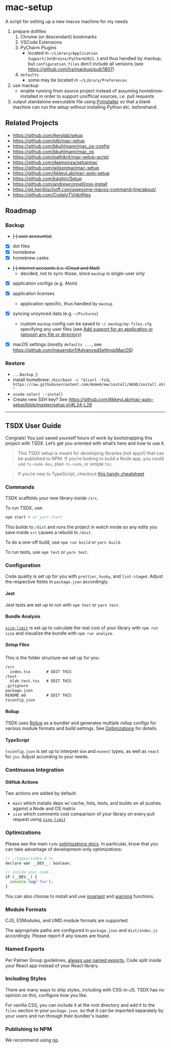 # mac-setup

A script for setting up a new macos machine for my needs

1. prepare dotfiles
    1. Chrome (or descendant) bookmarks
    1. VSCode Extensions
    1. PyCharm Plugins
       - located in `~/Library/Application Support/JetBrains/PyCharm2021.3` and thus handled by mackup, but `configuration_files` don't include all versions (see https://github.com/lra/mackup/pull/1807)
    1. `defaults`
        - some may be located in `~/Library/Preferences`
1. use mackup
    - enable running from source project instead of assuming homebrew-installed in order to support unofficial sources, i.e. pull requests
1. output standalone executable file using [PyInstaller](https://pyinstaller.readthedocs.io/en/v4.10/usage.html) so that a blank machine can run the setup without installing Python etc. beforehand.



## Related Projects

- https://github.com/Aerolab/setup
- https://github.com/ptb/mac-setup
- https://github.com/bkuhlmann/mac_os-config
- https://github.com/bkuhlmann/mac_os
- https://github.com/pathikrit/mac-setup-script
- https://github.com/daemonza/setupmac
- https://github.com/wilsonmar/mac-setup
- https://github.com/AkkeyLab/mac-auto-setup
- https://github.com/kaishin/Setup
- https://github.com/andrewconnell/osx-install
- https://git.herrbischoff.com/awesome-macos-command-line/about/
- https://github.com/CodelyTV/dotfiles



## Roadmap

### Backup

- ~~[ ] user account(s)~~
- [x] dot files
- [x] homebrew
- [x] homebrew casks
- ~~[ ] internet accounts (i.e. iCloud and Mail)~~
  - decided, not to sync those, since `mackup` is single-user only
- [x] application configs (e.g. Atom)
- [x] application licenses
  - application specific, thus handled by `mackup`
- [x] syncing unsynced data (e.g. `~/Pictures`)
  - custom `mackup` config can be saved to `~/.mackup/my-files.cfg` specifying any user files (see [Add support for an application or (almost) any file or directory](https://github.com/lra/mackup/tree/master/doc#add-support-for-an-application-or-almost-any-file-or-directory))
- [x] macOS settings (mostly `defaults ...`, see https://github.com/jneuendorf/AdvancedSettingsMacOS)


### Restore

- `...Backup` ;)
- install homebrew: `/bin/bash -c "$(curl -fsSL https://raw.githubusercontent.com/Homebrew/install/HEAD/install.sh)"`
- `xcode-select --install`
- Create new SSH key? See https://github.com/AkkeyLab/mac-auto-setup/blob/master/setup.sh#L24-L28



---



## TSDX User Guide

Congrats! You just saved yourself hours of work by bootstrapping this project with TSDX. Let’s get you oriented with what’s here and how to use it.

> This TSDX setup is meant for developing libraries (not apps!) that can be published to NPM. If you’re looking to build a Node app, you could use `ts-node-dev`, plain `ts-node`, or simple `tsc`.

> If you’re new to TypeScript, checkout [this handy cheatsheet](https://devhints.io/typescript)

### Commands

TSDX scaffolds your new library inside `/src`.

To run TSDX, use:

```bash
npm start # or yarn start
```

This builds to `/dist` and runs the project in watch mode so any edits you save inside `src` causes a rebuild to `/dist`.

To do a one-off build, use `npm run build` or `yarn build`.

To run tests, use `npm test` or `yarn test`.

### Configuration

Code quality is set up for you with `prettier`, `husky`, and `lint-staged`. Adjust the respective fields in `package.json` accordingly.

#### Jest

Jest tests are set up to run with `npm test` or `yarn test`.

#### Bundle Analysis

[`size-limit`](https://github.com/ai/size-limit) is set up to calculate the real cost of your library with `npm run size` and visualize the bundle with `npm run analyze`.

##### Setup Files

This is the folder structure we set up for you:

```txt
/src
  index.tsx       # EDIT THIS
/test
  blah.test.tsx   # EDIT THIS
.gitignore
package.json
README.md         # EDIT THIS
tsconfig.json
```

#### Rollup

TSDX uses [Rollup](https://rollupjs.org) as a bundler and generates multiple rollup configs for various module formats and build settings. See [Optimizations](#optimizations) for details.

#### TypeScript

`tsconfig.json` is set up to interpret `dom` and `esnext` types, as well as `react` for `jsx`. Adjust according to your needs.

### Continuous Integration

#### GitHub Actions

Two actions are added by default:

- `main` which installs deps w/ cache, lints, tests, and builds on all pushes against a Node and OS matrix
- `size` which comments cost comparison of your library on every pull request using [`size-limit`](https://github.com/ai/size-limit)

### Optimizations

Please see the main `tsdx` [optimizations docs](https://github.com/palmerhq/tsdx#optimizations). In particular, know that you can take advantage of development-only optimizations:

```js
// ./types/index.d.ts
declare var __DEV__: boolean;

// inside your code...
if (__DEV__) {
  console.log('foo');
}
```

You can also choose to install and use [invariant](https://github.com/palmerhq/tsdx#invariant) and [warning](https://github.com/palmerhq/tsdx#warning) functions.

### Module Formats

CJS, ESModules, and UMD module formats are supported.

The appropriate paths are configured in `package.json` and `dist/index.js` accordingly. Please report if any issues are found.

### Named Exports

Per Palmer Group guidelines, [always use named exports.](https://github.com/palmerhq/typescript#exports) Code split inside your React app instead of your React library.

### Including Styles

There are many ways to ship styles, including with CSS-in-JS. TSDX has no opinion on this, configure how you like.

For vanilla CSS, you can include it at the root directory and add it to the `files` section in your `package.json`, so that it can be imported separately by your users and run through their bundler's loader.

### Publishing to NPM

We recommend using [np](https://github.com/sindresorhus/np).
